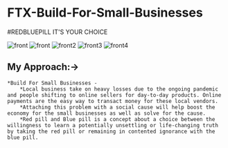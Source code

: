 # FTX-Build-For-Small-Businesses

#REDBLUEPILL
IT'S YOUR CHOICE

![front](https://user-images.githubusercontent.com/39629176/144712736-009711b4-fa45-4c88-b2c8-9e7ed26605a5.png)
![front](https://user-images.githubusercontent.com/39629176/144712736-009711b4-fa45-4c88-b2c8-9e7ed26605a5.png)
![front2](https://user-images.githubusercontent.com/39629176/144712828-9bead894-cbda-42a3-83fa-e961e6092cbe.png)
![front3](https://user-images.githubusercontent.com/39629176/144712829-2180d51b-de19-40c4-8b2b-c8fb81c21e77.png)
![front4](https://user-images.githubusercontent.com/39629176/144712830-f1d946e4-0cc6-4ba5-b71d-58c8ab4615ec.png)

## My Approach:->
~~~
*Build For Small Businesses -
    *Local business take on heavy losses due to the ongoing pandemic and people shifting to online sellers for day-to-day products. Online payments are the easy way to transact money for these local vendors.
    *Attaching this problem with a social cause will help boost the economy for the small businesses as well as solve for the cause.
    *Red pill and Blue pill is a concept about a choice between the willingness to learn a potentially unsettling or life-changing truth by taking the red pill or remaining in contented ignorance with the blue pill.
~~~